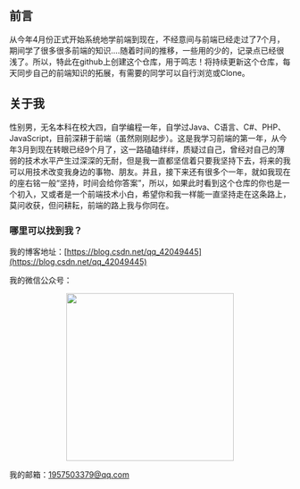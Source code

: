 ## 前言

从今年4月份正式开始系统地学前端到现在，不经意间与前端已经走过了7个月，期间学了很多很多前端的知识....随着时间的推移，一些用的少的，记录点已经很浅了。所以，特此在github上创建这个仓库，用于鸣志！将持续更新这个仓库，每天同步自己的前端知识的拓展，有需要的同学可以自行浏览或Clone。


## 关于我

性别男，无名本科在校大四，自学编程一年，自学过Java、C语言、C#、PHP、JavaScript，目前深耕于前端（虽然刚刚起步）。这是我学习前端的第一年，从今年3月到现在转眼已经9个月了，这一路磕磕绊绊，质疑过自己，曾经对自己的薄弱的技术水平产生过深深的无耐，但是我一直都坚信着只要我坚持下去，将来的我可以用技术改变我身边的事物、朋友。并且，接下来还有很多个一年，就如我现在的座右铭一般“坚持，时间会给你答案”，所以，如果此时看到这个仓库的你也是一个初入，又或者是一个前端技术小白，希望你和我一样能一直坚持走在这条路上，莫问收获，但问耕耘，前端的路上我与你同在。


### 哪里可以找到我？

我的博客地址：[https://blog.csdn.net/qq_42049445](https://blog.csdn.net/qq_42049445)

我的微信公众号：
 <div align=center> <img src="https://img-blog.csdnimg.cn/201911160938356.png"  width="300" /> </div>
 
我的邮箱：1957503379@qq.com

